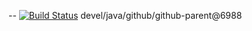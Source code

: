 --
[![Build Status](https://travis-ci.org/jjYBdx4IL/github-parent.png?branch=master)](https://travis-ci.org/jjYBdx4IL/github-parent)
devel/java/github/github-parent@6988
